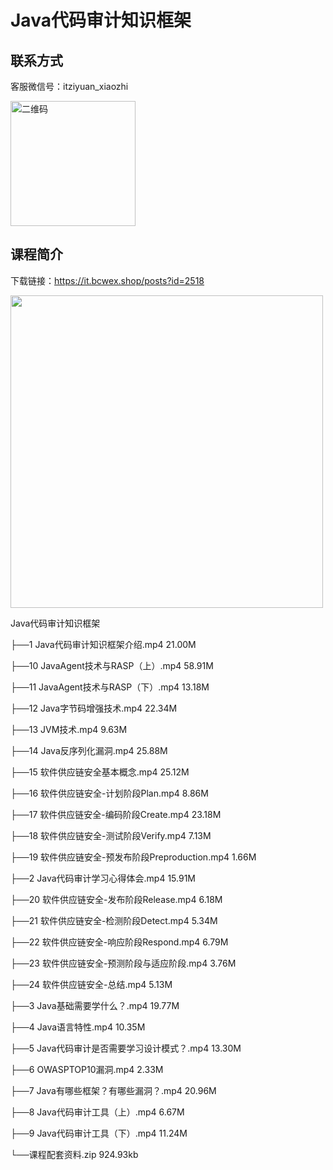 # Java代码审计知识框架

## 联系方式

客服微信号：itziyuan_xiaozhi

<img src="https://ziyuanyun.oss-cn-guangzhou.aliyuncs.com/common/20240614073449/666b82192834a.jpg" width="200" height="200" alt="二维码">

## 课程简介

下载链接：https://it.bcwex.shop/posts?id=2518

<img src="https://ziyuanyun.oss-cn-guangzhou.aliyuncs.com/yun/20240515184041/66449129af287.jpg" width="500" alt="">

  Java代码审计知识框架



 ├──1 Java代码审计知识框架介绍.mp4 21.00M

 ├──10 JavaAgent技术与RASP（上）.mp4 58.91M

 ├──11 JavaAgent技术与RASP（下）.mp4 13.18M

 ├──12 Java字节码增强技术.mp4 22.34M

 ├──13 JVM技术.mp4 9.63M

 ├──14 Java反序列化漏洞.mp4 25.88M

 ├──15 软件供应链安全基本概念.mp4 25.12M

 ├──16 软件供应链安全-计划阶段Plan.mp4 8.86M

 ├──17 软件供应链安全-编码阶段Create.mp4 23.18M

 ├──18 软件供应链安全-测试阶段Verify.mp4 7.13M

 ├──19 软件供应链安全-预发布阶段Preproduction.mp4 1.66M

 ├──2 Java代码审计学习心得体会.mp4 15.91M

 ├──20 软件供应链安全-发布阶段Release.mp4 6.18M

 ├──21 软件供应链安全-检测阶段Detect.mp4 5.34M

 ├──22 软件供应链安全-响应阶段Respond.mp4 6.79M

 ├──23 软件供应链安全-预测阶段与适应阶段.mp4 3.76M

 ├──24 软件供应链安全-总结.mp4 5.13M

 ├──3 Java基础需要学什么？.mp4 19.77M

 ├──4 Java语言特性.mp4 10.35M

 ├──5 Java代码审计是否需要学习设计模式？.mp4 13.30M

 ├──6 OWASPTOP10漏洞.mp4 2.33M

 ├──7 Java有哪些框架？有哪些漏洞？.mp4 20.96M

 ├──8 Java代码审计工具（上）.mp4 6.67M

 ├──9 Java代码审计工具（下）.mp4 11.24M

 └──课程配套资料.zip 924.93kb

  